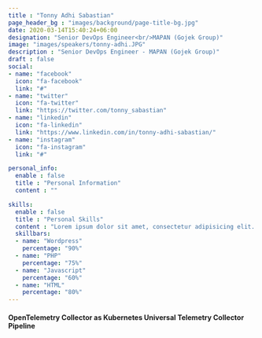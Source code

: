 ```yaml
---
title : "Tonny Adhi Sabastian"
page_header_bg : "images/background/page-title-bg.jpg"
date: 2020-03-14T15:40:24+06:00
designation: "Senior DevOps Engineer<br/>MAPAN (Gojek Group)"
image: "images/speakers/tonny-adhi.JPG"
description : "Senior DevOps Engineer - MAPAN (Gojek Group)"
draft : false
social:
- name: "facebook"
  icon: "fa-facebook"
  link: "#"
- name: "twitter"
  icon: "fa-twitter"
  link: "https://twitter.com/tonny_sabastian"
- name: "linkedin"
  icon: "fa-linkedin"
  link: "https://www.linkedin.com/in/tonny-adhi-sabastian/"
- name: "instagram"
  icon: "fa-instagram"
  link: "#"

personal_info:
  enable : false
  title : "Personal Information"
  content : ""

skills:
  enable : false
  title : "Personal Skills"
  content : "Lorem ipsum dolor sit amet, consectetur adipisicing elit. Excepturi explicabo suscipit deleniti voluptatum quos nostrum iure doloremque."
  skillbars:
  - name: "Wordpress"
    percentage: "90%"
  - name: "PHP"
    percentage: "75%"
  - name: "Javascript"
    percentage: "60%"
  - name: "HTML"
    percentage: "80%"
---
```

#### OpenTelemetry Collector as Kubernetes Universal Telemetry Collector Pipeline
